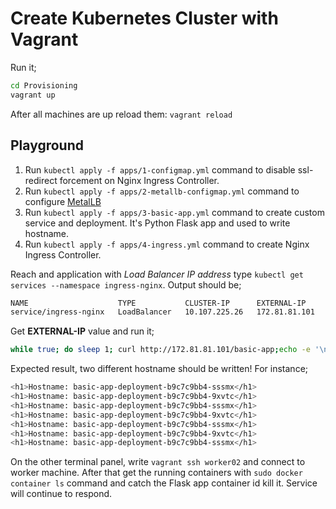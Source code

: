 # Create Kubernetes Cluster with Vagrant

Run it;

```bash
cd Provisioning
vagrant up
```

After all machines are up reload them: `vagrant reload`

## Playground
1) Run `kubectl apply -f apps/1-configmap.yml` command to disable ssl-redirect forcement on Nginx Ingress Controller.
2) Run `kubectl apply -f apps/2-metallb-configmap.yml` command to configure [MetalLB](https://metallb.universe.tf)
3) Run `kubectl apply -f apps/3-basic-app.yml` command to create custom service and deployment. It's Python Flask app and used to write hostname.
4) Run `kubectl apply -f apps/4-ingress.yml` command to create Nginx Ingress Controller.

Reach and application with *Load Balancer IP address* type `kubectl get services --namespace ingress-nginx`. Output should be;

```bash
NAME                    TYPE           CLUSTER-IP      EXTERNAL-IP     PORT(S)                      AGE
service/ingress-nginx   LoadBalancer   10.107.225.26   172.81.81.101   80:32555/TCP,443:30497/TCP   15m
```

Get **EXTERNAL-IP** value and run it;

```bash
while true; do sleep 1; curl http://172.81.81.101/basic-app;echo -e '\n';done
```

Expected result, two different hostname should be written! For instance;

```bash
<h1>Hostname: basic-app-deployment-b9c7c9bb4-sssmx</h1>
<h1>Hostname: basic-app-deployment-b9c7c9bb4-9xvtc</h1>
<h1>Hostname: basic-app-deployment-b9c7c9bb4-sssmx</h1>
<h1>Hostname: basic-app-deployment-b9c7c9bb4-9xvtc</h1>
<h1>Hostname: basic-app-deployment-b9c7c9bb4-sssmx</h1>
<h1>Hostname: basic-app-deployment-b9c7c9bb4-9xvtc</h1>
<h1>Hostname: basic-app-deployment-b9c7c9bb4-sssmx</h1>
```

On the other terminal panel, write `vagrant ssh worker02` and connect to worker machine. After that get the running containers with `sudo docker container ls` command and catch the Flask app container id kill it. Service will continue to respond.
